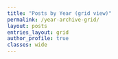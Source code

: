 ```yaml
---
title: "Posts by Year (grid view)"
permalink: /year-archive-grid/
layout: posts
entries_layout: grid
author_profile: true
classes: wide
---
```

